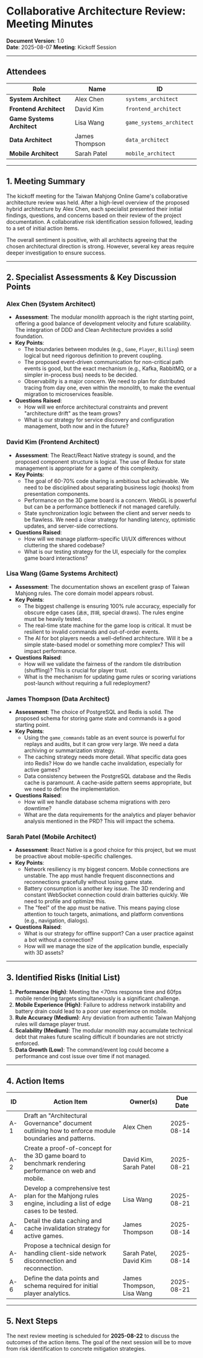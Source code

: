 # Collaborative Architecture Review: Meeting Minutes

**Document Version**: 1.0  
**Date**: 2025-08-07
**Meeting**: Kickoff Session

---

## Attendees

| Role | Name | ID |
|---|---|---|
| **System Architect** | Alex Chen | `systems_architect` |
| **Frontend Architect** | David Kim | `frontend_architect` |
| **Game Systems Architect** | Lisa Wang | `game_systems_architect` |
| **Data Architect** | James Thompson | `data_architect` |
| **Mobile Architect** | Sarah Patel | `mobile_architect` |

---

## 1. Meeting Summary

The kickoff meeting for the Taiwan Mahjong Online Game's collaborative architecture review was held. After a high-level overview of the proposed hybrid architecture by Alex Chen, each specialist presented their initial findings, questions, and concerns based on their review of the project documentation. A collaborative risk identification session followed, leading to a set of initial action items.

The overall sentiment is positive, with all architects agreeing that the chosen architectural direction is strong. However, several key areas require deeper investigation to ensure success.

---

## 2. Specialist Assessments & Key Discussion Points

### **Alex Chen (System Architect)**
*   **Assessment**: The modular monolith approach is the right starting point, offering a good balance of development velocity and future scalability. The integration of DDD and Clean Architecture provides a solid foundation.
*   **Key Points**:
    *   The boundaries between modules (e.g., `Game`, `Player`, `Billing`) seem logical but need rigorous definition to prevent coupling.
    *   The proposed event-driven communication for non-critical path events is good, but the exact mechanism (e.g., Kafka, RabbitMQ, or a simpler in-process bus) needs to be decided.
    *   Observability is a major concern. We need to plan for distributed tracing from day one, even within the monolith, to make the eventual migration to microservices feasible.
*   **Questions Raised**:
    *   How will we enforce architectural constraints and prevent "architecture drift" as the team grows?
    *   What is our strategy for service discovery and configuration management, both now and in the future?

### **David Kim (Frontend Architect)**
*   **Assessment**: The React/React Native strategy is sound, and the proposed component structure is logical. The use of Redux for state management is appropriate for a game of this complexity.
*   **Key Points**:
    *   The goal of 60-70% code sharing is ambitious but achievable. We need to be disciplined about separating business logic (hooks) from presentation components.
    *   Performance on the 3D game board is a concern. WebGL is powerful but can be a performance bottleneck if not managed carefully.
    *   State synchronization logic between the client and server needs to be flawless. We need a clear strategy for handling latency, optimistic updates, and server-side corrections.
*   **Questions Raised**:
    *   How will we manage platform-specific UI/UX differences without cluttering the shared codebase?
    *   What is our testing strategy for the UI, especially for the complex game board interactions?

### **Lisa Wang (Game Systems Architect)**
*   **Assessment**: The documentation shows an excellent grasp of Taiwan Mahjong rules. The core domain model appears robust.
*   **Key Points**:
    *   The biggest challenge is ensuring 100% rule accuracy, especially for obscure edge cases (`過水`, `詐胡`, special draws). The rules engine must be heavily tested.
    *   The real-time state machine for the game loop is critical. It must be resilient to invalid commands and out-of-order events.
    *   The AI for bot players needs a well-defined architecture. Will it be a simple state-based model or something more complex? This will impact performance.
*   **Questions Raised**:
    *   How will we validate the fairness of the random tile distribution (shuffling)? This is crucial for player trust.
    *   What is the mechanism for updating game rules or scoring variations post-launch without requiring a full redeployment?

### **James Thompson (Data Architect)**
*   **Assessment**: The choice of PostgreSQL and Redis is solid. The proposed schema for storing game state and commands is a good starting point.
*   **Key Points**:
    *   Using the `game_commands` table as an event source is powerful for replays and audits, but it can grow very large. We need a data archiving or summarization strategy.
    *   The caching strategy needs more detail. What specific data goes into Redis? How do we handle cache invalidation, especially for active games?
    *   Data consistency between the PostgreSQL database and the Redis cache is paramount. A cache-aside pattern seems appropriate, but we need to define the implementation.
*   **Questions Raised**:
    *   How will we handle database schema migrations with zero downtime?
    *   What are the data requirements for the analytics and player behavior analysis mentioned in the PRD? This will impact the schema.

### **Sarah Patel (Mobile Architect)**
*   **Assessment**: React Native is a good choice for this project, but we must be proactive about mobile-specific challenges.
*   **Key Points**:
    *   Network resiliency is my biggest concern. Mobile connections are unstable. The app must handle frequent disconnections and reconnections gracefully without losing game state.
    *   Battery consumption is another key issue. The 3D rendering and constant WebSocket connection could drain batteries quickly. We need to profile and optimize this.
    *   The "feel" of the app must be native. This means paying close attention to touch targets, animations, and platform conventions (e.g., navigation, dialogs).
*   **Questions Raised**:
    *   What is our strategy for offline support? Can a user practice against a bot without a connection?
    *   How will we manage the size of the application bundle, especially with 3D assets?

---

## 3. Identified Risks (Initial List)

1.  **Performance (High)**: Meeting the <70ms response time and 60fps mobile rendering targets simultaneously is a significant challenge.
2.  **Mobile Experience (High)**: Failure to address network instability and battery drain could lead to a poor user experience on mobile.
3.  **Rule Accuracy (Medium)**: Any deviation from authentic Taiwan Mahjong rules will damage player trust.
4.  **Scalability (Medium)**: The modular monolith may accumulate technical debt that makes future scaling difficult if boundaries are not strictly enforced.
5.  **Data Growth (Low)**: The command/event log could become a performance and cost issue over time if not managed.

---

## 4. Action Items

| ID | Action Item | Owner(s) | Due Date |
|---|---|---|---|
| A-1 | Draft an "Architectural Governance" document outlining how to enforce module boundaries and patterns. | Alex Chen | 2025-08-14 |
| A-2 | Create a proof-of-concept for the 3D game board to benchmark rendering performance on web and mobile. | David Kim, Sarah Patel | 2025-08-21 |
| A-3 | Develop a comprehensive test plan for the Mahjong rules engine, including a list of edge cases to be tested. | Lisa Wang | 2025-08-21 |
| A-4 | Detail the data caching and cache invalidation strategy for active games. | James Thompson | 2025-08-14 |
| A-5 | Propose a technical design for handling client-side network disconnection and reconnection. | Sarah Patel, David Kim | 2025-08-14 |
| A-6 | Define the data points and schema required for initial player analytics. | James Thompson, Lisa Wang | 2025-08-21 |

---

## 5. Next Steps

The next review meeting is scheduled for **2025-08-22** to discuss the outcomes of the action items. The goal of the next session will be to move from risk identification to concrete mitigation strategies.

